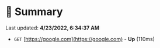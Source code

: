 # 📖 Summary
Last updated: **4/23/2022, 6:34:37 AM**

- `GET` [https://google.com](https://google.com) - **Up** (110ms)
